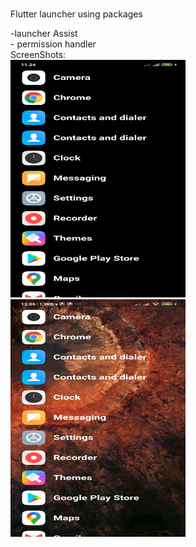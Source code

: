 #
Flutter launcher 
using packages
<div>-launcher Assist
  </div>
  <div>
- permission handler</div>



<div>ScreenShots:</div>
<img src="/screenshots/screenshot.jpg" height=380 width=280>
<img src="/screenshots/screenshot2.jpg" height=380 width=280 >
